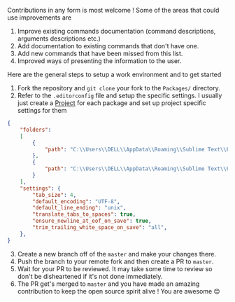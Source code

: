 Contributions in any form is most welcome ! Some of the areas that could use improvements are

1. Improve existing commands documentation (command descriptions, arguments descriptions etc.)
2. Add documentation to existing commands that don't have one.
3. Add new commands that have been missed from this list.
4. Improved ways of presenting the information to the user.

Here are the general steps to setup a work environment and to get started

1. Fork the repository and `git clone` your fork to the `Packages/` directory.
2. Refer to the `.editorconfig` file and setup the specific settings. I usually just create a [Project]() for each package and set up project specific settings for them

```json
{
    "folders":
    [
        {
            "path": "C:\\Users\\DELL\\AppData\\Roaming\\Sublime Text\\Packages\\CommandsBrowser"
        },
        {
            "path": "C:\\Users\\DELL\\AppData\\Roaming\\Sublime Text\\Packages\\CommandsBrowser33"
        }
    ],
    "settings": {
        "tab_size": 4,
        "default_encoding": "UTF-8",
        "default_line_ending": "unix",
        "translate_tabs_to_spaces": true,
        "ensure_newline_at_eof_on_save": true,
        "trim_trailing_white_space_on_save": "all",
    },
}
```

3. Create a new branch off of the `master` and make your changes there.
4. Push the branch to your remote fork and then create a PR to `master`.
5. Wait for your PR to be reviewed. It may take some time to review so don't be disheartened if it's not done immediately.
6. The PR get's merged to `master` and you have made an amazing contribution to keep the open source spirit alive ! You are awesome 😊
